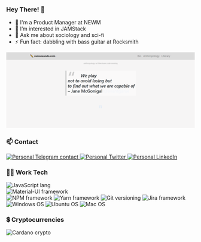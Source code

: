 ### Hey There! 👋

- 🔭 I'm a Product Manager at NEWM
- 🌱 I’m interested in JAMStack
- 💬 Ask me about sociology and sci-fi
- ⚡ Fun fact: dabbling with bass guitar at Rocksmith

[![venhamon - ramoneando.com](https://github.com/naihloan/ramoneando/blob/gh-pages/pics/site.png)](http://ramoneando.com/)

### 📫 Contact
<a href="https://t.me/venhamon">
  <img src="https://img.shields.io/badge/Telegram-2CA5E0?style=for-the-badge&logo=telegram&logoColor=white" alt="Personal Telegram contact" />
</a>
<a href="https://twitter.com/venhamon">
  <img src="https://img.shields.io/badge/Twitter-1DA1F2?style=for-the-badge&logo=twitter&logoColor=white" alt="Personal Twitter"/>
</a><a href="https://www.linkedin.com/in/bj-pm/?locale=en_US">
  <img src="https://img.shields.io/badge/LinkedIn-0077B5?style=for-the-badge&logo=linkedin&logoColor=white" alt="Personal LinkedIn"/>
</a>

### 👩‍💻 Work Tech
<img src="https://img.shields.io/badge/JavaScript-323330?style=for-the-badge&logo=javascript&logoColor=F7DF1E" alt="JavaScript lang" /> </br>
<img src="https://img.shields.io/badge/Material--UI-0081CB?style=for-the-badge&logo=material-ui&logoColor=white" alt="Material-UI framework" /> </br>
<img src="https://img.shields.io/badge/npm-CB3837?style=for-the-badge&logo=npm&logoColor=white" alt="NPM framework" /> <img src="https://img.shields.io/badge/Yarn-2C8EBB?style=for-the-badge&logo=yarn&logoColor=white" alt="Yarn framework" /> <img src="https://img.shields.io/badge/Git-F05032?style=for-the-badge&logo=git&logoColor=white" alt="Git versioning" />  <img src="https://img.shields.io/badge/Jira-0052CC?style=for-the-badge&logo=Jira&logoColor=white" alt="Jira framework" />
</br>
<img src="https://img.shields.io/badge/Windows-0078D6?style=for-the-badge&logo=windows&logoColor=white" alt="Windows OS" /> <img src="https://img.shields.io/badge/Ubuntu-E95420?style=for-the-badge&logo=ubuntu&logoColor=white" alt="Ubuntu OS" /> <img src="https://img.shields.io/badge/mac%20os-000000?style=for-the-badge&logo=apple&logoColor=white" alt="Mac OS" />

### 💲 Cryptocurrencies
<img src="https://img.shields.io/badge/Cardano-375BD2?style=for-the-badge&logo=cardano&logoColor=white" alt="Cardano crypto" />

<!--
### 🔁 Dynamics
<div>
  <img src="https://github-readme-stats.vercel.app/api?username=naihloan&show_icons=true&hide_border=true&&count_private=true&include_all_commits=true" />
  <img src="	https://github-readme-stats.vercel.app/api/top-langs/?username=naihloan" />
</div>

![visitors](https://visitor-badge.glitch.me/badge?page_id=${naihloan}.${naihloan})


**naihloan/naihloan** is a ✨ _special_ ✨ repository because its `README.md` (this file) appears on your GitHub profile.

Here are some ideas to get you started:

- 👯 I’m looking to collaborate on ...
- 📫 How to reach me: ...
- 😄 Pronouns: ...
-->
